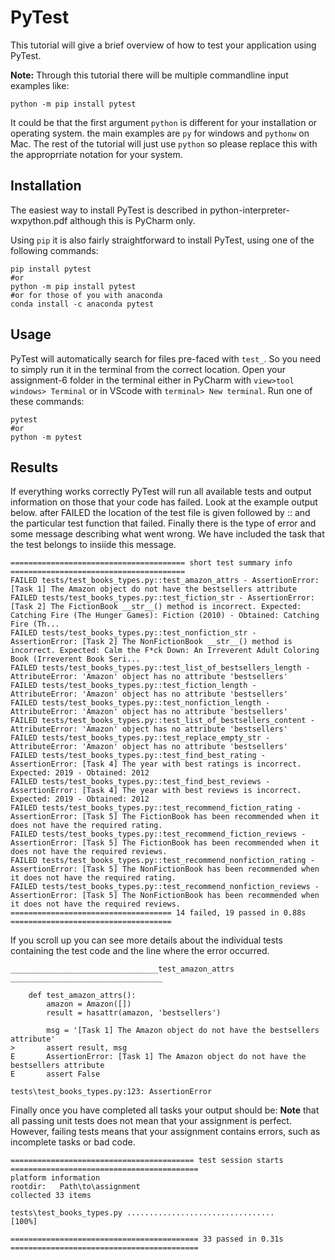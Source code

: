 # PyTest

This tutorial will give a brief overview of how to test your application using PyTest.

**Note:** Through this tutorial there will be multiple commandline input examples like:
```
python -m pip install pytest
```
It could be that the first argument `python` is different for your installation or operating system. the main examples are `py` for windows and `pythonw` on Mac. The rest of the tutorial will just use `python` so please replace this with the approprriate notation for your system.

## Installation
The easiest way to install PyTest is described in python-interpreter-wxpython.pdf although this is PyCharm only.

Using `pip` it is also fairly straightforward to install PyTest, using one of the following commands:
```
pip install pytest
#or
python -m pip install pytest
#or for those of you with anaconda
conda install -c anaconda pytest
```

## Usage
PyTest will automatically search for files pre-faced with `test_`. So you need to simply run it in the terminal from the correct location. Open your assignment-6 folder in the terminal either in PyCharm with `view>tool windows> Terminal` or in VScode with `terminal> New terminal`. Run one of these commands:
```
pytest
#or
python -m pytest
```

## Results
If everything works correctly PyTest will run all available tests and output information on those that your code has failed. Look at the example output below. after FAILED the location of the test file is given followed by :: and the particular test function that failed. Finally there is the type of error and some message describing what went wrong. We have included the task that the test belongs to insiide this message. 

```
======================================= short test summary info ======================================= 
FAILED tests/test_books_types.py::test_amazon_attrs - AssertionError: [Task 1] The Amazon object do not have the bestsellers attribute
FAILED tests/test_books_types.py::test_fiction_str - AssertionError: [Task 2] The FictionBook __str__() method is incorrect. Expected: Catching Fire (The Hunger Games): Fiction (2010) - Obtained: Catching Fire (Th...
FAILED tests/test_books_types.py::test_nonfiction_str - AssertionError: [Task 2] The NonFictionBook __str__() method is incorrect. Expected: Calm the F*ck Down: An Irreverent Adult Coloring Book (Irreverent Book Seri...
FAILED tests/test_books_types.py::test_list_of_bestsellers_length - AttributeError: 'Amazon' object has no attribute 'bestsellers'
FAILED tests/test_books_types.py::test_fiction_length - AttributeError: 'Amazon' object has no attribute 'bestsellers'
FAILED tests/test_books_types.py::test_nonfiction_length - AttributeError: 'Amazon' object has no attribute 'bestsellers'
FAILED tests/test_books_types.py::test_list_of_bestsellers_content - AttributeError: 'Amazon' object has no attribute 'bestsellers'
FAILED tests/test_books_types.py::test_replace_empty_str - AttributeError: 'Amazon' object has no attribute 'bestsellers'
FAILED tests/test_books_types.py::test_find_best_rating - AssertionError: [Task 4] The year with best ratings is incorrect. Expected: 2019 - Obtained: 2012
FAILED tests/test_books_types.py::test_find_best_reviews - AssertionError: [Task 4] The year with best reviews is incorrect. Expected: 2019 - Obtained: 2012
FAILED tests/test_books_types.py::test_recommend_fiction_rating - AssertionError: [Task 5] The FictionBook has been recommended when it does not have the required rating.
FAILED tests/test_books_types.py::test_recommend_fiction_reviews - AssertionError: [Task 5] The FictionBook has been recommended when it does not have the required reviews.
FAILED tests/test_books_types.py::test_recommend_nonfiction_rating - AssertionError: [Task 5] The NonFictionBook has been recommended when it does not have the required rating.
FAILED tests/test_books_types.py::test_recommend_nonfiction_reviews - AssertionError: [Task 5] The NonFictionBook has been recommended when it does not have the required reviews.
==================================== 14 failed, 19 passed in 0.88s ====================================
```

If you scroll up you can see more details about the individual tests containing the test code and the line where the error occurred.

```
_________________________________test_amazon_attrs __________________________________

    def test_amazon_attrs():
        amazon = Amazon([])
        result = hasattr(amazon, 'bestsellers')

        msg = '[Task 1] The Amazon object do not have the bestsellers attribute'
>       assert result, msg
E       AssertionError: [Task 1] The Amazon object do not have the bestsellers attribute
E       assert False

tests\test_books_types.py:123: AssertionError
```

Finally once you have completed all tasks your output should be:
**Note** that all passing unit tests does not mean that your assignment is perfect. However, failing tests means that your assignment contains errors, such as incomplete tasks or bad code.
```
========================================= test session starts ==========================================
platform information
rootdir:   Path\to\assignment
collected 33 items

tests\test_books_types.py .................................                                                                                                   [100%]

========================================== 33 passed in 0.31s ========================================== 
```